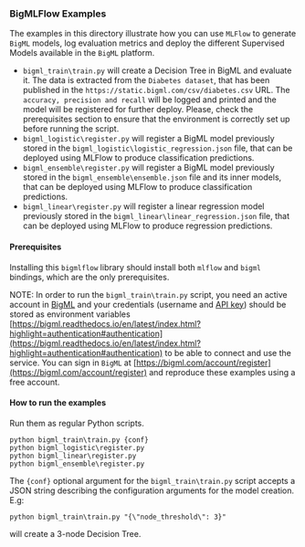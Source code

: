 ### BigMLFlow Examples

The examples in this directory illustrate how you can use `MLFlow`
to generate `BigML` models, log evaluation metrics and deploy the different
Supervised Models available in the `BigML` platform.

- `bigml_train\train.py` will create a Decision Tree in BigML and evaluate it.
  The data is extracted from the `Diabetes dataset`, that has been published
  in the `https://static.bigml.com/csv/diabetes.csv` URL.
  The `accuracy, precision and recall` will be logged and printed and the model
  will be registered for further deploy. Please, check the prerequisites
  section to ensure that the environment is correctly set up before running
  the script.
- `bigml_logistic\register.py` will register a BigML model previously
  stored in the `bigml_logistic\logistic_regression.json` file, that can be
  deployed using MLFlow to produce classification predictions.
- `bigml_ensemble\register.py` will register a BigML model previously
  stored in the `bigml_ensemble\ensemble.json` file and its inner models,
  that can be deployed using MLFlow to produce classification predictions.
- `bigml_linear\register.py` will register a linear regression model
  previously stored in the `bigml_linear\linear_regression.json` file,
  that can be deployed using MLFlow to produce regression predictions.

#### Prerequisites

Installing this `bigmlflow` library should install both `mlflow` and `bigml`
bindings, which are the only prerequisites.

NOTE: In order to run the `bigml_train\train.py` script, you need
an active account in [BigML](https://bigml.com) and your credentials
(username and [API key](https://bigml.com/account/apikey))
should be stored as environment variables
[https://bigml.readthedocs.io/en/latest/index.html?highlight=authentication#authentication](https://bigml.readthedocs.io/en/latest/index.html?highlight=authentication#authentication)
to be able to connect and use the service. You can sign in `BigML` at
[https://bigml.com/account/register](https://bigml.com/account/register) and
reproduce these examples using a free account.


#### How to run the examples

Run them as regular Python scripts.

```
python bigml_train\train.py {conf}
python bigml_logistic\register.py
python bigml_linear\register.py
python bigml_ensemble\register.py
```

The `{conf}` optional argument for the
`bigml_train\train.py` script accepts a JSON string describing the
configuration arguments for the model creation. E.g:

```
python bigml_train\train.py "{\"node_threshold\": 3}"
```

will create a 3-node Decision Tree.
